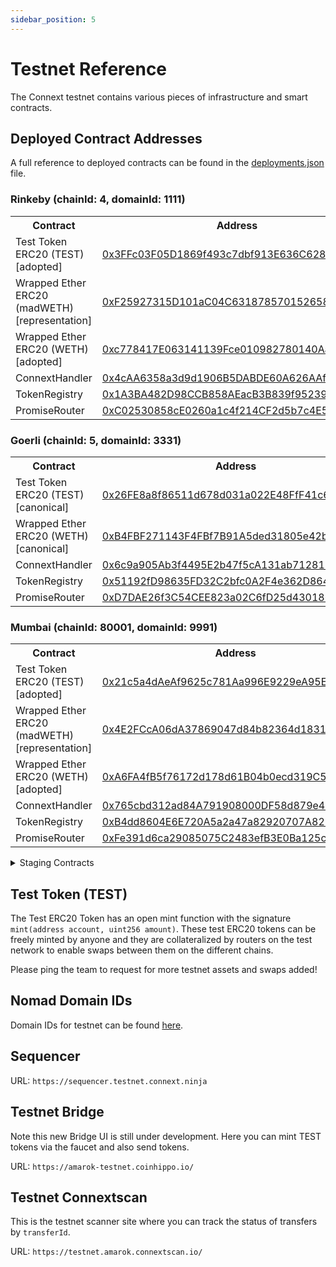 ```yaml
---
sidebar_position: 5 
---
```


# Testnet Reference

The Connext testnet contains various pieces of infrastructure and smart contracts.

## Deployed Contract Addresses

A full reference to deployed contracts can be found in the [deployments.json](https://github.com/connext/nxtp/blob/main/packages/deployments/contracts/deployments.json) file.

### Rinkeby (chainId: 4, domainId: 1111)

<table>
  <tbody>
    <tr>
      <th>Contract</th>
      <th>Address</th>
    </tr>
    <tr>
      <td>Test Token ERC20 (TEST) [adopted]</td>
      <td>
        <a href="https://rinkeby.etherscan.io/address/0x3FFc03F05D1869f493c7dbf913E636C6280e0ff9">
          0x3FFc03F05D1869f493c7dbf913E636C6280e0ff9
        </a>
      </td>
    </tr>
    <tr>
      <td>Wrapped Ether ERC20 (madWETH) [representation]</td>
      <td>
        <a href="https://rinkeby.etherscan.io/address/0xF25927315D101aC04C631878570152658defa7Db">
          0xF25927315D101aC04C631878570152658defa7Db
        </a>
      </td>
    </tr>
    <tr>
      <td>Wrapped Ether ERC20 (WETH) [adopted]</td>
      <td>
        <a href="https://rinkeby.etherscan.io/address/0xc778417E063141139Fce010982780140Aa0cD5Ab">
          0xc778417E063141139Fce010982780140Aa0cD5Ab
        </a>
      </td>
    </tr>
    <tr>
      <td>ConnextHandler</td>
      <td>
        <a href="https://louper.dev/diamond/0x4cAA6358a3d9d1906B5DABDE60A626AAfD80186F?network=rinkeby">
          0x4cAA6358a3d9d1906B5DABDE60A626AAfD80186F
        </a>
      </td>
    </tr>
    <tr>
      <td>TokenRegistry</td>
      <td>
        <a href="https://rinkeby.etherscan.io/address/0x1A3BA482D98CCB858AEacB3B839f952390099cE6">
          0x1A3BA482D98CCB858AEacB3B839f952390099cE6
        </a>
      </td>
    </tr>
    <tr>
      <td>PromiseRouter</td>
      <td>
        <a href="https://rinkeby.etherscan.io/address/0xC02530858cE0260a1c4f214CF2d5b7c4E5986485">
          0xC02530858cE0260a1c4f214CF2d5b7c4E5986485
        </a>
      </td>
    </tr>
  </tbody>
</table>

### Goerli (chainId: 5, domainId: 3331)

<table>
  <tbody>
    <tr>
      <th>Contract</th>
      <th>Address</th>
    </tr>
    <tr>
      <td>Test Token ERC20 (TEST) [canonical]</td>
      <td>
        <a href="https://goerli.etherscan.io/address/0x26FE8a8f86511d678d031a022E48FfF41c6a3e3b">
          0x26FE8a8f86511d678d031a022E48FfF41c6a3e3b
        </a>
      </td>
    </tr>
    <tr>
      <td>Wrapped Ether ERC20 (WETH) [canonical]</td>
      <td>
        <a href="https://goerli.etherscan.io/address/0xB4FBF271143F4FBf7B91A5ded31805e42b2208d6">
          0xB4FBF271143F4FBf7B91A5ded31805e42b2208d6
        </a>
      </td>
    </tr>
    <tr>
      <td>ConnextHandler</td>
      <td>
        <a href="https://louper.dev/diamond/0x6c9a905Ab3f4495E2b47f5cA131ab71281E0546e?network=goerli">
          0x6c9a905Ab3f4495E2b47f5cA131ab71281E0546e
        </a>
      </td>
    </tr>
    <tr>
      <td>TokenRegistry</td>
      <td>
        <a href="https://goerli.etherscan.io/address/0x51192fD98635FD32C2bfc0A2F4e362D864A4B8b1">
          0x51192fD98635FD32C2bfc0A2F4e362D864A4B8b1
        </a>
      </td>
    </tr>
    <tr>
      <td>PromiseRouter</td>
      <td>
        <a href="https://goerli.etherscan.io/address/0xD7DAE26f3C54CEE823a02C6fD25d4301860F2B33">
          0xD7DAE26f3C54CEE823a02C6fD25d4301860F2B33
        </a>
      </td>
    </tr>
  </tbody>
</table>

### Mumbai (chainId: 80001, domainId: 9991)

<table>
    <tbody>
      <tr>
        <th>Contract</th>
        <th>Address</th>
      </tr>
      <tr>
        <td>Test Token ERC20 (TEST) [adopted]</td>
        <td>
          <a href="https://mumbai.polygonscan.com/address/0x21c5a4dAeAf9625c781Aa996E9229eA95EE4Ff77">
            0x21c5a4dAeAf9625c781Aa996E9229eA95EE4Ff77
          </a>
        </td>
      </tr>
    <tr>
      <td>Wrapped Ether ERC20 (madWETH) [representation]</td>
      <td>
        <a href="https://mumbai.polygonscan.com/address/0x4E2FCcA06dA37869047d84b82364d1831E5aa7E1">
          0x4E2FCcA06dA37869047d84b82364d1831E5aa7E1
        </a>
      </td>
    </tr>
    <tr>
      <td>Wrapped Ether ERC20 (WETH) [adopted]</td>
      <td>
        <a href="https://mumbai.polygonscan.com/address/0xA6FA4fB5f76172d178d61B04b0ecd319C5d1C0aa">
          0xA6FA4fB5f76172d178d61B04b0ecd319C5d1C0aa
        </a>
      </td>
    </tr>
      <tr>
        <td>ConnextHandler</td>
        <td>
          <a href="https://louper.dev/diamond/0x765cbd312ad84A791908000DF58d879e4eaf768b?network=mumbai">
            0x765cbd312ad84A791908000DF58d879e4eaf768b
          </a>
        </td>
      </tr>
      <tr>
        <td>TokenRegistry</td>
        <td>
          <a href="https://mumbai.polygonscan.com/address/0xB4dd8604E6E720A5a2a47a82920707A825cEF995">
            0xB4dd8604E6E720A5a2a47a82920707A825cEF995
          </a>
        </td>
      </tr>
      <tr>
        <td>PromiseRouter</td>
        <td>
          <a href="https://mumbai.polygonscan.com/address/0xFe391d6ca29085075C2483efB3E0Ba125cd6EE1e">
            0xFe391d6ca29085075C2483efB3E0Ba125cd6EE1e
          </a>
        </td>
      </tr>
    </tbody>
  </table>

<details>

  <summary>Staging Contracts</summary>

  ### Rinkeby Staging (chainId: 4, domainId: 1111)

  <table>
    <tbody>
      <tr>
        <th>Contract</th>
        <th>Address</th>
      </tr>
      <tr>
        <td>Test Token (TEST ERC20)</td>
        <td>
          <a href="https://rinkeby.etherscan.io/address/0x3FFc03F05D1869f493c7dbf913E636C6280e0ff9">
            0x3FFc03F05D1869f493c7dbf913E636C6280e0ff9
          </a>
        </td>
      </tr>
    <tr>
      <td>Wrapped Ether ERC20 (madWETH) [representation]</td>
      <td>
        <a href="https://rinkeby.etherscan.io/address/0xF25927315D101aC04C631878570152658defa7Db">
          0xF25927315D101aC04C631878570152658defa7Db
        </a>
      </td>
    </tr>
    <tr>
      <td>Wrapped Ether ERC20 (WETH) [adopted]</td>
      <td>
        <a href="https://rinkeby.etherscan.io/address/0xc778417E063141139Fce010982780140Aa0cD5Ab">
          0xc778417E063141139Fce010982780140Aa0cD5Ab
        </a>
      </td>
    </tr>
      <tr>
        <td>ConnextHandler</td>
        <td>
          <a href="https://louper.dev/diamond/0x9312a6F77865811b19A34eB2599D505eA0B8041e?network=rinkeby">
            0x9312a6F77865811b19A34eB2599D505eA0B8041e
          </a>
        </td>
      </tr>
      <tr>
        <td>TokenRegistry</td>
        <td>
          <a href="https://rinkeby.etherscan.io/address/0x73D79FF2De476ac98587dA42c521DBE81bbD532E">
            0x73D79FF2De476ac98587dA42c521DBE81bbD532E
          </a>
        </td>
      </tr>
      <tr>
        <td>PromiseRouter</td>
        <td>
          <a href="https://rinkeby.etherscan.io/address/0xfeF7bFAb9977Bc45B86f8E8587BD71fDf68567a6">
            0xfeF7bFAb9977Bc45B86f8E8587BD71fDf68567a6
          </a>
        </td>
      </tr>
    </tbody>
  </table>

  ### Goerli Staging (chainId: 5, domainId: 3331)

  <table>
    <tbody>
      <tr>
        <th>Contract</th>
        <th>Address</th>
      </tr>
      <tr>
        <td>Test Token (TEST ERC20)</td>
        <td>
          <a href="https://goerli.etherscan.io/address/0x26FE8a8f86511d678d031a022E48FfF41c6a3e3b">
            0x26FE8a8f86511d678d031a022E48FfF41c6a3e3b
          </a>
        </td>
      </tr>
    <tr>
      <td>Wrapped Ether ERC20 (WETH) [canonical]</td>
      <td>
        <a href="https://goerli.etherscan.io/address/0xB4FBF271143F4FBf7B91A5ded31805e42b2208d6">
          0xB4FBF271143F4FBf7B91A5ded31805e42b2208d6
        </a>
      </td>
    </tr>
      <tr>
        <td>ConnextHandler</td>
        <td>
          <a href="https://louper.dev/diamond/0xc79f8361e8cAC168a66411242C20c239225E78D4?network=goerli">
            0xc79f8361e8cAC168a66411242C20c239225E78D4
          </a>
        </td>
      </tr>
      <tr>
        <td>TokenRegistry</td>
        <td>
          <a href="https://goerli.etherscan.io/address/0x9A504e699a22B8A52fBD1F60aE2EA6fBf1BA0e40">
            0x9A504e699a22B8A52fBD1F60aE2EA6fBf1BA0e40
          </a>
        </td>
      </tr>
      <tr>
        <td>PromiseRouter</td>
        <td>
          <a href="https://goerli.etherscan.io/address/0x36d0931ABcD519cF9EBcfBa7909B90628a43772a">
            0x36d0931ABcD519cF9EBcfBa7909B90628a43772a
          </a>
        </td>
      </tr>
    </tbody>
  </table>

  ### Mumbai Staging (chainId: 80001, domainId: 9991)

  <table>
    <tbody>
      <tr>
        <th>Contract</th>
        <th>Address</th>
      </tr>
      <tr>
        <td>Test Token (TEST ERC20)</td>
        <td>
          <a href="https://mumbai.polygonscan.com/address/0x21c5a4dAeAf9625c781Aa996E9229eA95EE4Ff77">
            0x21c5a4dAeAf9625c781Aa996E9229eA95EE4Ff77
          </a>
        </td>
      </tr>
    <tr>
      <td>Wrapped Ether ERC20 (madWETH) [representation]</td>
      <td>
        <a href="https://mumbai.polygonscan.com/address/0x4E2FCcA06dA37869047d84b82364d1831E5aa7E1">
          0x4E2FCcA06dA37869047d84b82364d1831E5aa7E1
        </a>
      </td>
    </tr>
    <tr>
      <td>Wrapped Ether ERC20 (WETH) [adopted]</td>
      <td>
        <a href="https://mumbai.polygonscan.com/address/0xA6FA4fB5f76172d178d61B04b0ecd319C5d1C0aa">
          0xA6FA4fB5f76172d178d61B04b0ecd319C5d1C0aa
        </a>
      </td>
    </tr>
      <tr>
        <td>ConnextHandler</td>
        <td>
          <a href="https://louper.dev/diamond/0xf21Ad79d25d3E2eCAEe99e09c237EfDD83fdAfEB?network=mumbai">
            0xf21Ad79d25d3E2eCAEe99e09c237EfDD83fdAfEB
          </a>
        </td>
      </tr>
      <tr>
        <td>TokenRegistry</td>
        <td>
          <a href="https://mumbai.polygonscan.com/address/0x655CbDD0D91C2966A3d8768A395BFB195195D7D7">
            0x655CbDD0D91C2966A3d8768A395BFB195195D7D7
          </a>
        </td>
      </tr>
      <tr>
        <td>PromiseRouter</td>
        <td>
          <a href="https://rinkeby.etherscan.io/address/0xF261345AeF655c02Dea4703ddf2B4b23119f4ce8">
            0xF261345AeF655c02Dea4703ddf2B4b23119f4ce8
          </a>
        </td>
      </tr>
    </tbody>
  </table>

  </details>

## Test Token (TEST)

The Test ERC20 Token has an open mint function with the signature `mint(address account, uint256 amount)`. These test ERC20 tokens can be freely minted by anyone and they are collateralized by routers on the test network to enable swaps between them on the different chains.

Please ping the team to request for more testnet assets and swaps added!

## Nomad Domain IDs

Domain IDs for testnet can be found [here](https://docs.nomad.xyz/developers/environments/domain-chain-ids).

## Sequencer

URL: `https://sequencer.testnet.connext.ninja`

## Testnet Bridge

Note this new Bridge UI is still under development. Here you can mint TEST tokens via the faucet and also send tokens. 

URL: `https://amarok-testnet.coinhippo.io/`

## Testnet Connextscan

This is the testnet scanner site where you can track the status of transfers by `transferId`. 

URL: `https://testnet.amarok.connextscan.io/`
